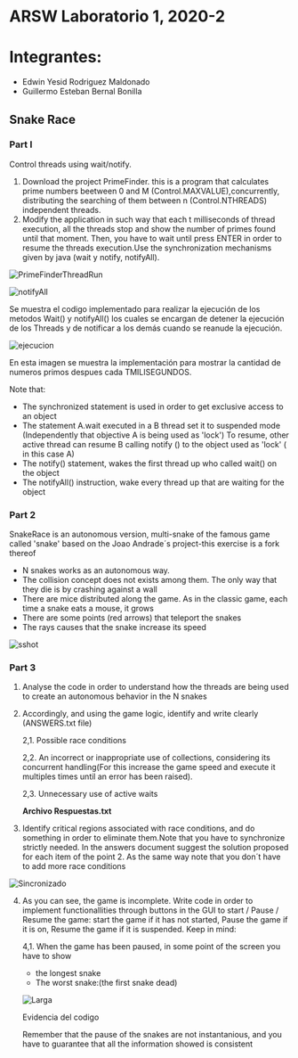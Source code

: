# ARSW Laboratorio 1, 2020-2

# Integrantes: 
- Edwin Yesid Rodriguez Maldonado
- Guillermo Esteban Bernal Bonilla

## Snake Race
### Part I

Control threads using wait/notify.

1. Download the project PrimeFinder. this is a program that calculates prime numbers beetween 0 and M (Control.MAXVALUE),concurrently, distributing the searching of them between n (Control.NTHREADS) independent threads.
2. Modify the application in such way that each t milliseconds of thread execution, all the threads stop and show the number of primes found until that moment. Then, you have to wait until press ENTER in order to resume the threads execution.Use the synchronization mechanisms given by java (wait y notify, notifyAll).

![PrimeFinderThreadRun](https://user-images.githubusercontent.com/54051399/90579556-0728b200-e18c-11ea-8a3f-f2b66c02e658.PNG)

![notifyAll](https://user-images.githubusercontent.com/54051399/90580089-a13d2a00-e18d-11ea-9be9-7e57d97c6f56.PNG)

Se muestra el codigo implementado para realizar la ejecución de los metodos Wait() y notifyAll() los cuales se encargan de detener la ejecución de los Threads y de notificar a los demás cuando se reanude la ejecución.

![ejecucion](https://user-images.githubusercontent.com/54051399/90580029-75ba3f80-e18d-11ea-843f-dfabdc014e91.PNG)

En esta imagen se muestra la implementación para mostrar la cantidad de numeros primos despues cada TMILISEGUNDOS.

Note that:

- The synchronized statement is used in order to get exclusive access to an object
- The statement A.wait executed in a B thread set it to suspended mode (Independently that objective A is being used as 'lock') To resume, other active thread can resume B calling notify () to the object used as 'lock' ( in this case A)
- The notify() statement, wakes the first thread  up who called wait() on the object
- The notifyAll() instruction, wake  every thread up that are waiting for the object

### Part 2

SnakeRace is an autonomous version, multi-snake of the famous game called 'snake' based on the Joao Andrade´s project-this exercise is a fork thereof

- N snakes works as an autonomous way.
- The collision concept does not exists among them. The only way that they die is by crashing against a wall
- There are mice distributed along the game. As in the classic game, each time a snake eats  a mouse, it grows
- There are some points (red arrows) that teleport the snakes
- The rays causes that the snake increase its speed

![sshot](https://user-images.githubusercontent.com/54051399/90559772-b8672200-e163-11ea-9d42-3a75cfdde0a3.png)

### Part 3

1. Analyse the code in order to understand how the threads are being used to create an autonomous behavior in the N snakes

2. Accordingly, and using the game logic, identify and write clearly (ANSWERS.txt file)

    2,1. Possible race conditions

    2,2. An incorrect or inappropriate use of collections, considering its concurrent handling(For this increase the game speed and execute it multiples times until an error has been raised).

    2,3. Unnecessary use of active waits
    
    **Archivo Respuestas.txt**

3. Identify critical regions associated with race conditions, and do something in order to eliminate them.Note that you have to synchronize strictly needed. In the answers document suggest the solution proposed for each item of the point 2. As the same way note that you don´t have to add more race conditions

![Sincronizado](https://user-images.githubusercontent.com/54051399/90706721-74574880-e25b-11ea-9690-440df8267596.PNG)

4. As you can see, the game is incomplete. Write code in order to implement functionallities through buttons in the GUI to start / Pause / Resume the game: start the game if it has not started, Pause the game if it is on, Resume the game if it is suspended. Keep in mind:

    4,1. When the game has been paused, in some point of the screen you have to show 
    - the longest snake
    - The worst snake:(the first snake  dead)
    
    ![Larga](https://user-images.githubusercontent.com/54051399/90706500-df544f80-e25a-11ea-8c01-5deac1f42277.PNG)
    
    Evidencia del codigo

    Remember that the pause of the snakes are not instantanious, and you have to      guarantee that all the information showed is consistent
